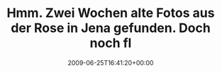 ---
retweeted: false
source: <a href="http://twitter.com" rel="nofollow">Twitter Web Client</a>
entities:
  hashtags: []
  symbols: []
  user_mentions: []
  urls: []
display_text_range:
- '0'
- '77'
favorite_count: '0'
id_str: '2328527626'
truncated: false
retweet_count: '0'
id: '2328527626'
created_at: Thu Jun 25 16:41:20 +0000 2009
favorited: false
full_text: Hmm. Zwei Wochen alte Fotos aus der Rose in Jena gefunden. Doch noch flickrn?
lang: de
tags:
- pesos/twitter
date: '2009-06-25T16:41:20+00:00'
src: https://twitter.com/bascht/status/2328527626
original_url: https://twitter.com/bascht/status/2328527626
type: twitter_tweet
text: Hmm. Zwei Wochen alte Fotos aus der Rose in Jena gefunden. Doch noch flickrn?
title: Hmm. Zwei Wochen alte Fotos aus der Rose in Jena gefunden. Doch noch fl

---